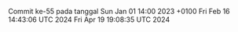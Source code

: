 Commit ke-55 pada tanggal Sun Jan 01 14:00 2023 +0100
Fri Feb 16 14:43:06 UTC 2024
Fri Apr 19 19:08:35 UTC 2024
